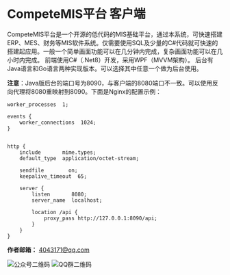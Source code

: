 # CompeteMIS平台 客户端
CompeteMIS平台是一个开源的低代码的MIS基础平台，通过本系统，可快速搭建ERP、MES、财务等MIS软件系统。仅需要使用SQL及少量的C#代码就可快速的搭建起应用。一般一个简单画面功能可以在几分钟内完成，复杂画面功能可以在几小时内完成。
前端使用C#（.Net8）开发，采用WPF（MVVM架构）。
后台有Java语言和Go语言两种实现版本。可以选择其中任意一个做为后台使用。

**注意**：Java版后台的端口号为8090，与客户端的8080端口不一致。可以使用反向代理将8080重映射到8090。下面是Nginx的配置示例：
```config
worker_processes  1;

events {
    worker_connections  1024;
}


http {
    include       mime.types;
    default_type  application/octet-stream;

    sendfile        on;
    keepalive_timeout  65;

    server {
        listen       8080;
        server_name  localhost;

        location /api {
            proxy_pass http://127.0.0.1:8090/api;
        }
    }
}
```

**作者邮箱：** 4043171@qq.com

![公众号二维码](https://images.cnblogs.com/cnblogs_com/competesoft/2478061/o_251015021543_%E5%85%AC%E4%BC%97%E5%8F%B7%E4%BA%8C%E7%BB%B4%E7%A0%81.jpg)
![QQ群二维码](https://images.cnblogs.com/cnblogs_com/competesoft/2478061/o_251015021543_QQ%E7%BE%A4%E4%BA%8C%E7%BB%B4%E7%A0%81.png)
